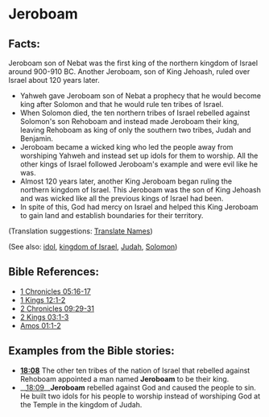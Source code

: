 # Jeroboam #

## Facts: ##

Jeroboam son of Nebat was the first king of the northern kingdom of Israel around 900-910 BC. Another Jeroboam, son of King Jehoash, ruled over Israel about 120 years later.

* Yahweh gave Jeroboam son of Nebat a prophecy that he would become king after Solomon and that he would rule ten tribes of Israel.
* When Solomon died, the ten northern tribes of Israel rebelled against Solomon's son Rehoboam and instead made Jeroboam their king, leaving Rehoboam as king of only the southern two tribes, Judah and Benjamin.
* Jeroboam became a wicked king who led the people away from worshiping Yahweh and instead set up idols for them to worship. All the other kings of Israel followed Jeroboam's example and were evil like he was.
* Almost 120 years later, another King Jeroboam began ruling the northern kingdom of Israel. This Jeroboam was the son of King Jehoash and was wicked like all the previous kings of Israel had been.
* In spite of this, God had mercy on Israel and helped this King Jeroboam to gain land and establish boundaries for their territory.

(Translation suggestions: [Translate Names](en/ta-vol1/translate/man/translate-names))

(See also: [idol](../other/idol.md), [kingdom of Israel](../other/kingdomofisrael.md), [Judah](../other/kingdomofjudah.md), [Solomon](../other/solomon.md))

## Bible References: ##

* [1 Chronicles 05:16-17](en/tn/1ch/help/05/16)
* [1 Kings 12:1-2](en/tn/1ki/help/12/01)
* [2 Chronicles 09:29-31](en/tn/2ch/help/09/29)
* [2 Kings 03:1-3](en/tn/2ki/help/03/01)
* [Amos 01:1-2](en/tn/amo/help/01/01)

## Examples from the Bible stories: ##

* __[18:08](en/tn/obs/help/18/08)__ The other ten tribes of the nation of Israel that rebelled against Rehoboam appointed a man named __Jeroboam__  to be their king.
* __[18:09](en/tn/obs/help/18/09)____Jeroboam__  rebelled against God and caused the people to sin. He built two idols for his people to worship instead of worshiping God at the Temple in the kingdom of Judah.